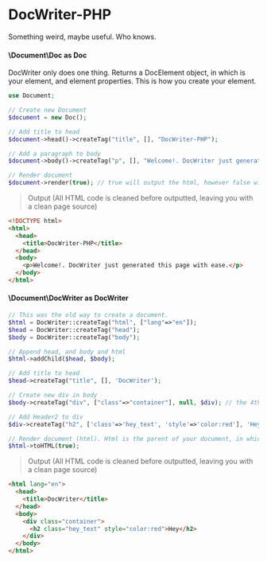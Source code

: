 # DocWriter-PHP
Something weird, maybe useful. Who knows.


#### \Document\Doc as Doc

DocWriter only does one thing. Returns a DocElement object, in which is your element, and element properties. This is how you create your element.

```php
use Document;

// Create new Document
$document = new Doc();

// Add title to head
$document->head()->createTag("title", [], "DocWriter-PHP");

// Add a paragraph to body
$document->body()->createTag("p", [], "Welcome!. DocWriter just generated this page with ease.");

// Render document
$document->render(true); // true will output the html, however false will return the html string
```

> Output (All HTML code is cleaned before outputted, leaving you with a clean page source)

```html
<!DOCTYPE html>
<html>
  <head>
    <title>DocWriter-PHP</title>
  </head>
  <body>
    <p>Welcome!. DocWriter just generated this page with ease.</p>
  </body>
</html>
```

#### \Document\DocWriter as DocWriter
```php
// This was the old way to create a document.
$html = DocWriter::createTag("html", ["lang"=>"en"]);
$head = DocWriter::createTag("head");
$body = DocWriter::createTag("body");

// Append head, and body and html
$html->addChild($head, $body);

// Add title to head
$head->createTag("title", [], 'DocWriter');

// Create new div in body
$body->createTag("div", ["class"=>"container"], null, $div); // the 4th argument of createTag of an element can accept a variable, in will will be used with the created tag, without an extra line of code creating div

// Add Header2 to div
$div->createTag("h2", ['class'=>'hey_text', 'style'=>'color:red'], 'Hey');

// Render document (html). Html is the parent of your document, in which will render everything.
$html->toHTML(true);

```

> Output (All HTML code is cleaned before outputted, leaving you with a clean page source)

```html
<html lang="en">
  <head>
    <title>DocWriter</title>
  </head>
  <body>
    <div class="container">
      <h2 class="hey_text" style="color:red">Hey</h2>
    </div>
  </body>
</html>
```
